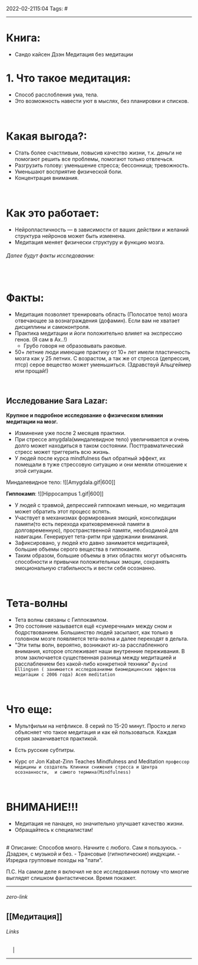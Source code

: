 2022-02-2115:04
Tags: #

---

# Книга:
- Сандо кайсен Дзэн Медитация без медитации
# 1. Что такое медитация:
- Способ расслобления ума, тела. 
- Это возможность навести уют в мыслях, без планировки и списков. 
</br>

# Какая выгода?:
- Стать более счастливым, повысив качество жизни, т.к. деньги не помогают решить все проблемы, помогают только отвлечься. 
- Разгрузить голову: уменьшение стресса; бессонница; тревожность.
- Уменьшают восприятие физической боли.
- Концентрация внимания.
</br>

# Как это работает:
- Нейропластичность — в зависимости от ваших действии и желаний структура нейронов может быть изменена.
- Медитация меняет физически структуру и функцию мозга.

###### Далее будут факты исследовании:
</br>

# Факты:
- Медитация позволяет тренировать область (Полосатое тело) мозга отвечающее за вознаграждения (дофамин). Если вам не хватает дисциплины и самоконтроля. 
- Практика медитации и йоги положительно влияет на экспрессию генов. (Я сам в Ах..!)
	- Грубо говоря не образовывать раковые.
- 50+ летние люди имеющие практику от 10+ лет имели пластичность мозга как у 25 летних. С возрастом, а так же от стресса (депрессия, птср) серое вещество может уменьшиться. (Здравствуй Альцгеймер или прощай!)
</br>

## Исследование Sara Lazar:
**Крупное и подробное исследование о физическом влиянии медитации на мозг.**
- Изминение уже после 2 месяцев практики.
- При стрессе amygdala(миндалевидное тело) увеличивается и очень долго может находиться в таком состоянии. Посттравматический стресс может триггерить всю жизнь.
- У людей после курса mindfulness был обратный эффект, их помещали в туже стрессовую ситуацию и они меняли отношение к этой ситуации.

Миндалевидное тело:
![[Amygdala.gif|600]]

 **Гиппокамп**:
  ![[Hippocampus 1.gif|600]]
- У людей с травмой, депрессией гиппокамп меньше, но медитация может обратить этот процесс вспять.
- Участвует в механизмах формирования эмоций, консолидации памяти(то есть перехода кратковременной памяти в долговременную), пространственной памяти, необходимой для навигации. Генерирует тета-ритм при удержании внимания. 
- Зафиксировано, у людей кто давно занимается медитацией, большие объемы серого вещества в гиппокампе.
- Таким образом, большие объемы в этих областях могут объяснять способности и привычки положительных эмоции, сохранять эмоциональную стабильность и вести себя осознанно.
</br>

# Тета-волны
- Тета волны связаны с Гиппокампом.
- Это состояние называется ещё «сумеречным» между сном и бодрствованием. Большинство людей засыпают, как только в головном мозге появляется тета-волна и далее переходят в дельта.
- "Эти типы волн, вероятно, возникают из-за расслабленного внимания, которое отслеживает наши внутренние переживания. В этом заключается существенная разница между медитацией и расслаблением без какой-либо конкретной техники" 
`Øyvind Ellingsen ( занимается исследованиями биомедицинских эффектов медитации с 2006 года) Acem meditation`
</br>

# Что еще:
- Мультфильм на нетфликсе. 8 серий по 15-20 минут. Просто и легко объясняет что такое медитация и как ей пользоваться. Каждая серия заканчивается практикой.
- Есть русские субтитры.

- Курс от Jon Kabat-Zinn Teaches Mindfulness and Meditation
`профессор медицины и создатель Клиники снижения стресса и Центра осознанности,  и самого термина(Mindfulness)`
</br>

#       ВНИМАНИЕ!!!

- Медитация не панацея, но значительно улучшает качество жизни.
- Обращайтесь к специалистам!
</br>
# Описание:
Способов много. Начните с любого. Сам я пользуюсь. 
- Дзадзен, с музыкой и без. 
- Трансовые (гипнотические) индукции. 
- Изредка групповые походы на "пати". 

П.С. На самом деле я включил не все исследования потому что многие выглядят слишком фантастически. Время покажет.
</br>


---
###### zero-link </br>
[[Медитация]]
</br>
---
###### Links </br>
 &emsp; | &emsp; 


---